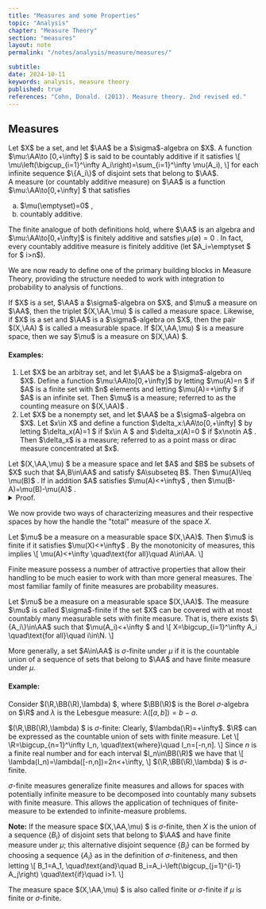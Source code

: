```yaml
---
title: "Measures and some Properties"
topic: "Analysis"
chapter: "Measure Theory"
section: "measures"
layout: note
permalink: "/notes/analysis/measure/measures/"

subtitle: 
date: 2024-10-11
keywords: analysis, measure theory
published: true
references: "Cohn, Donald. (2013). Measure theory. 2nd revised ed."
---
```


## Measures

<div class='definition' name='Countably additive'>
Let $X$ be a set, and let $\AA$ be a $\sigma$-algebra on $X$. A function $\mu:\AA\to [0,+\infty] $ is said to be countably additive if it satisfies
\[
\mu\left(\bigcup_{i=1}^\infty A_i\right)=\sum_{i=1}^\infty \mu(A_i),
\]
for each infinite sequence $\{A_i\}$ of disjoint sets that belong to $\AA$. 
</div>

<div class='definition' name='Measure'>
A measure (or countably additive measure) on $\AA$ is a function $\mu:\AA\to[0,+\infty] $ that satisfies
<ol type="a">
    <li>$\mu(\emptyset)=0$ ,</li>
    <li>countably additive.</li>
</ol>
</div>

The finite analogue of both definitions hold, where $\AA$ is an algebra and $\mu:\AA\to[0,+\infty]$ is finitely additive and satsfies $\mu(\emptyset)=0$ . In fact, every countably additive measure is finitely additive (let $A_i=\emptyset $ for $ i>n$). 

We are now ready to define one of the primary building blocks in Measure Theory, providing the structure needed to work with integration to probability to analysis of functions. 

<div class='definition' name='Measure space'>
If $X$ is a set, $\AA$ a $\sigma$-algebra on $X$, and $\mu$ a measure on $\AA$, then the triplet $(X,\AA,\mu) $ is called a measure space. Likewise, if $X$ is a set and $\AA$ is a $\sigma$-algebra on $X$, then the pair $(X,\AA) $ is called a measurable space. If $(X,\AA,\mu) $ is a measure space, then we say $\mu$ is a measure on $(X,\AA) $. 
</div>

#### Examples:

<ol>
    <li>Let $X$ be an arbitray set, and let $\AA$ be a $\sigma$-algebra on $X$. Define a function $\mu:\AA\to[0,+\infty]$ by letting $\mu(A)=n $ if $A$ is a finite set with $n$ elements and letting $\mu(A)=+\infty $ if $A$ is an infinite set. Then $\mu$ is a measure; referred to as the counting measure on $(X,\AA)$ .</li>
    <li>Let $X$ be a nonempty set, and let $\AA$ be a $\sigma$-algebra on $X$. Let $x\in X$ and define a function $\delta_x:\AA\to[0,+\infty] $ by letting $\delta_x(A)=1 $ if $x\in A $ and $\delta_x(A)=0 $ if $x\notin A$ . Then $\delta_x$ is a measure; referred to as a point mass or dirac measure concentrated at $x$.</li>
</ol>

<div class='proposition' name='Monotonicity of measures'>
Let $(X,\AA,\mu) $ be a measure space and let $A$ and $B$ be subsets of $X$ such that $A,B\in\AA$ and satisfy $A\subseteq B$. Then $\mu(A)\leq \mu(B)$ . If in addition $A$ satisfies $\mu(A)<+\infty$ , then $\mu(B-A)=\mu(B)-\mu(A)$ . 
</div>

<details class='proof'>
<summary>Proof.</summary>
The sets $A$ and $B-A$ are disjoint and satisfy $B=A\cup (B-A)$ ; thus the additivity of $\mu$ implies that
\[
\mu(B)=\mu(A)+\mu(B-A).
\]
Since $\mu(B-A)\geq 0$ , it follows that $\mu(A)\leq \mu(B)$ . If $\mu(A)<+\infty$ , the relation $\mu(B-A)=\mu(B)-\mu(A) $ also follows. 
</details>

We now provide two ways of characterizing measures and their respective spaces by how the handle the "total" measure of the space $X$. 

<div class='definition' name='Finite measure'>
Let $\mu$ be a measure on a measurable space $(X,\AA)$. Then $\mu$ is finite if it satisfies $\mu(X)<+\infty$ . By the monotonicity of measures, this implies
\[
\mu(A)<+\infty \quad\text{for all}\quad A\in\AA.
\]
</div>

Finite measure possess a number of attractive properties that allow their handling to be much easier to work with than more general measures. The most familiar family of finite measures are probability measures. 

<div class='definition' name='σ-Finite measure'>
Let $\mu$ be a measure on a measurable space $(X,\AA)$. The measure $\mu$ is called $\sigma$-finite if the set $X$ can be covered with at most countably many measurable sets with finite measure. That is, there exists $\{A_i\}\in\AA$ such that $\mu(A_i)<+\infty $  and
\[
X=\bigcup_{i=1}^\infty A_i \quad\text{for all}\quad i\in\N.   
\]

More generally, a set $A\in\AA$ is $\sigma$-finite under $\mu$ if it is the countable union of a sequence of sets that belong to $\AA$ and have finite measure under $\mu$. 
</div>

#### Example: 

Consider $(\R,\BB(\R),\lambda) $, where $\BB(\R)$ is the Borel $\sigma$-algebra on $\R$ and $\lambda$ is the Lebesgue measure: $\lambda([a,b])=b-a$. 

$(\R,\BB(\R),\lambda) $ is $\sigma$-finite: Clearly, $\lambda(\R)=+\infty$. $\R$ can be expressed as the countable union of sets with finite measure. Let
\\[
\R=\bigcup_{n=1}^\infty I_n, \quad\text{where}\quad I_n=[-n,n].
\\]
Since $n$ is a finite real number and for each interval $I_n\in\BB(\R)$ we have that
\\[
\lambda(I_n)=\lambda([-n,n])=2n<+\infty,
\\]
$(\R,\BB(\R),\lambda) $ is $\sigma$-finite. 

$\sigma$-finite measures generalize finite measures and allows for spaces with potentially infinite measure to be decomposed into countably many subsets with finite measure. This allows the application of techniques of finite-measure to be extended to infinite-measure problems. 

**Note:** If the measure space $(X,\AA,\mu) $  is $\sigma$-finite, then $X$ is the union of a sequence $\lbrace B_i\rbrace$ of disjoint sets that belong to $\AA$ and have finite measure under $\mu$; this alternative disjoint sequence $\lbrace B_i\rbrace$ can be formed by choosing a sequence $\lbrace A_i\rbrace$ as in the definition of $\sigma$-finiteness, and then letting
\\[
B_1=A_1, \quad\text{and}\quad B_i=A_i-\left(\bigcup_{j=1}^{i-1} A_j\right) \quad\text{if}\quad i>1. 
\\] 

The measure space $(X,\AA,\mu) $  is also called finite or $\sigma$-finite if $\mu$ is finite or $\sigma$-finite.

